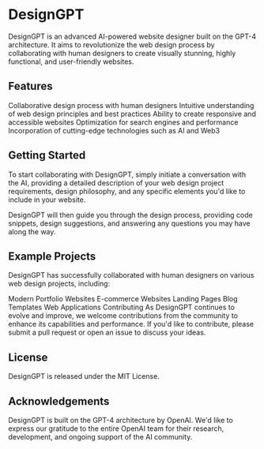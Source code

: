 # DesignGPT
DesignGPT is an advanced AI-powered website designer built on the GPT-4 architecture. It aims to revolutionize the web design process by collaborating with human designers to create visually stunning, highly functional, and user-friendly websites.

## Features
Collaborative design process with human designers
Intuitive understanding of web design principles and best practices
Ability to create responsive and accessible websites
Optimization for search engines and performance
Incorporation of cutting-edge technologies such as AI and Web3
## Getting Started
To start collaborating with DesignGPT, simply initiate a conversation with the AI, providing a detailed description of your web design project requirements, design philosophy, and any specific elements you'd like to include in your website.

DesignGPT will then guide you through the design process, providing code snippets, design suggestions, and answering any questions you may have along the way.

## Example Projects
DesignGPT has successfully collaborated with human designers on various web design projects, including:

Modern Portfolio Websites
E-commerce Websites
Landing Pages
Blog Templates
Web Applications
Contributing
As DesignGPT continues to evolve and improve, we welcome contributions from the community to enhance its capabilities and performance. If you'd like to contribute, please submit a pull request or open an issue to discuss your ideas.

## License
DesignGPT is released under the MIT License.

## Acknowledgements
DesignGPT is built on the GPT-4 architecture by OpenAI. We'd like to express our gratitude to the entire OpenAI team for their research, development, and ongoing support of the AI community.
